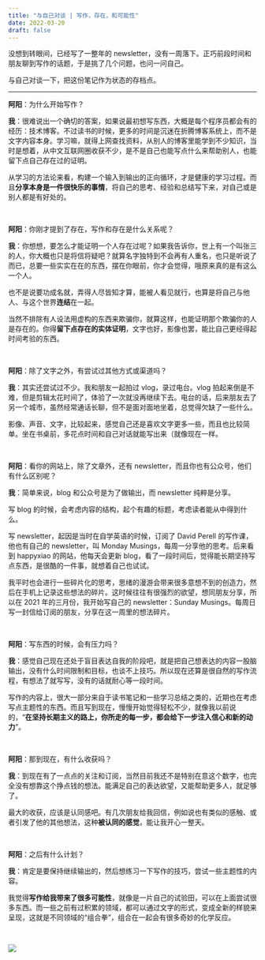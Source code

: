 ```yaml
---
title: "与自己对谈 | 写作，存在，和可能性"
date: 2022-03-20
draft: false
---
```


没想到转眼间，已经写了一整年的 newsletter，没有一周落下。正巧前段时间和朋友聊到写作的话题，于是挑了几个问题，也问一问自己。

与自己对谈一下，把这份笔记作为状态的存档点。

---

**阿阳**：为什么开始写作？

**我**：很难说出一个确切的答案，如果说最初想写东西，大概是每个程序员都会有的经历：技术博客。不过读书的时候，更多的时间是沉迷在折腾博客系统上，而不是文字内容本身。学习嘛，就得上网查找资料，从别人的博客里能学到不少知识，当时是想着，从中文互联网圈收获不少，是不是自己也能写点什么来帮助别人，也能留下点自己存在过的证明。

从学习的方法论来看，构建一个输入到输出的正向循环，才是健康的学习过程。而且**分享本身是一件很快乐的事情**，将自己的思考、经验和总结写下来，对自己或是别人都是有好处的。

&nbsp; 

**阿阳**：你刚才提到了存在，写作和存在是什么关系呢？

**我**：你想想，要怎么才能证明一个人存在过呢？如果我告诉你，世上有一个叫张三的人，你大概也只是将信将疑吧？就算名字独特到不会再有人重名，也只是听说了而已，总要一些实实在在的东西，摆在你眼前，你才会觉得，哦原来真的是有这么一个人。

也不是说要功成名就，弄得人尽皆知才算，能被人看见就行，也算是将自己与他人、与这个世界**连结**在一起。

当然不排除有人设法用虚构的东西来欺骗你，就算这样，也能证明那个欺骗你的人是存在的。你得**留下点存在的实体证明**，文字也好，影像也罢，能比自己更经得起时间考验的东西。

&nbsp; 

**阿阳**：除了文字之外，有尝试过其他方式或渠道吗？

**我**：其实还尝试过不少。我和朋友一起拍过 vlog，录过电台。vlog 拍起来倒是不难，但是剪辑太花时间了，体验了一次就没再继续下去。电台的话，后来朋友去了另一个城市，虽然经常通话长聊，但不是面对面地坐着，总觉得欠缺了一些什么。

影像、声音、文字，比较起来，感觉自己还是喜欢文字更多一些，而且也比较简单。坐在书桌前，多花点时间和自己对话就能写出来（就像现在一样。

&nbsp; 

**阿阳**：看你的网站上，除了文章外，还有 newsletter，而且你也有公众号，他们有什么区别呢？

**我**：简单来说，blog 和公众号是为了做输出，而 newsletter 纯粹是分享。

写 blog 的时候，会考虑内容的结构，起个有趣的标题，考虑读者能从中得到什么。

写 newsletter，起因是当时在自学英语的时候，订阅了 David Perell 的写作课，他也有自己的 newsletter，叫 Monday Musings，每周一分享他的思考。后来看到 happyxiao 的网站，他每天会更新 blog，看了一段时间后，觉得能长期坚持写点东西，是很酷的一件事，就想着自己也试试。

我平时也会进行一些碎片化的思考，思绪的漫游会带来很多意想不到的创造力，然后在手机上记录这些想法的碎片。这时候往往有很强烈的欲望，想同朋友分享，所以在 2021 年的三月份，我开始写自己的 newsletter：Sunday Musings。每周日写一封信给订阅的朋友，分享在这一周里的想法碎片。

&nbsp; 

**阿阳**：写东西的时候，会有压力吗？

**我**：感觉自己现在还处于盲目表达自我的阶段吧，就是把自己想表达的内容一股脑输出，没有什么时间限制和目标，也谈不上技巧。所以现在还算是很自然的写作流程，有想法了就写写，没有的话就耐心等一段时间。

写作的内容上，很大一部分来自于读书笔记和一些学习总结之类的，近期也在考虑写点主题性的东西。而且写到现在，慢慢开始觉得轻松不少，就像我以前说的，“**在坚持长期主义的路上，你所走的每一步，都会给下一步注入信心和新的动力**”。

&nbsp; 

**阿阳**：那到现在，有什么收获吗？

**我**：到现在有了一点点的关注和订阅，当然目前我还不是特别在意这个数字，也完全没有想靠这个挣点钱的想法。能满足自己的表达欲望，又能帮助更多人，就足够了。

最大的收获，应该是认同感吧。有几次朋友给我回信，例如说也有类似的感触、或者引发了他的其他想法，这种**被认同的感觉**，能让我开心一整天。

&nbsp; 

**阿阳**：之后有什么计划？

**我**：肯定是要保持继续输出的，然后想练习一下写作的技巧，尝试一些主题性的内容。

我觉得**写作给我带来了很多可能性**，就像是一片自己的试验田，可以在上面尝试很多东西。而一些之前有过积累的领域，都可以通过文字的形式，变成全新的样貌来呈现，这就是不同领域的“组合拳”，组合在一起会有很多奇妙的化学反应。

&nbsp; 

![](https://img.gejiba.com/images/d4c41ff3a5779a19f8ce61ccc5589809.jpg)